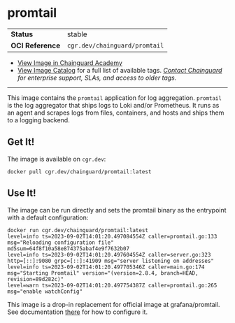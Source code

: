 <!--monopod:start-->
# promtail
| | |
| - | - |
| **Status** | stable |
| **OCI Reference** | `cgr.dev/chainguard/promtail` |


* [View Image in Chainguard Academy](https://edu.chainguard.dev/chainguard/chainguard-images/reference/promtail/overview/)
* [View Image Catalog](https://console.enforce.dev/images/catalog) for a full list of available tags.
*[Contact Chainguard](https://www.chainguard.dev/chainguard-images) for enterprise support, SLAs, and access to older tags.*

---
<!--monopod:end-->

This image contains the `promtail` application for log aggregation.
`promtail` is the log aggregator that ships logs to Loki and/or Prometheus.
It runs as an agent and scrapes logs from files, containers, and hosts and ships them to a logging backend.

## Get It!

The image is available on `cgr.dev`:

```
docker pull cgr.dev/chainguard/promtail:latest
```

## Use It!

The image can be run directly and sets the promtail binary as the entrypoint with a default configuration:

```
docker run cgr.dev/chainguard/promtail:latest
level=info ts=2023-09-02T14:01:20.497084554Z caller=promtail.go:133 msg="Reloading configuration file" md5sum=64f8f10a58e874375abaf4e9f7632b07
level=info ts=2023-09-02T14:01:20.497604554Z caller=server.go:323 http=[::]:9080 grpc=[::]:41909 msg="server listening on addresses"
level=info ts=2023-09-02T14:01:20.497705346Z caller=main.go:174 msg="Starting Promtail" version="(version=2.8.4, branch=HEAD, revision=89d282c)"
level=warn ts=2023-09-02T14:01:20.497754387Z caller=promtail.go:265 msg="enable watchConfig"
```

This image is a drop-in replacement for official image at grafana/promtail.
See documentation [there](https://github.com/grafana/loki/blob/main/cmd/promtail/Dockerfile#L9) for how to configure it.
